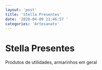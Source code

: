 ```yaml
---
layout: 'post'
title: 'Stella Presentes'
date: '2020-04-09 21:46:57 '
categories: 'Artesanato'
---
```


# Stella Presentes

Produtos de utilidades, armarinhos em geral
